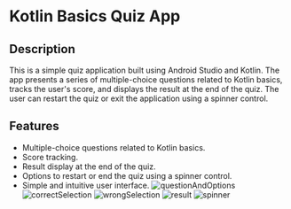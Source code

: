 # Kotlin Basics Quiz App

## Description
This is a simple quiz application built using Android Studio and Kotlin. The app presents a series of multiple-choice questions related to Kotlin basics, tracks the user's score, and displays the result at the end of the quiz. The user can restart the quiz or exit the application using a spinner control.

## Features
- Multiple-choice questions related to Kotlin basics.
- Score tracking.
- Result display at the end of the quiz.
- Options to restart or end the quiz using a spinner control.
- Simple and intuitive user interface.
![questionAndOptions](https://github.com/user-attachments/assets/7183df96-41cb-4d9f-b678-e207ce4c40b7)
![correctSelection](https://github.com/user-attachments/assets/63a4957d-88a6-44dd-9d8e-ad645dc5cf91)
![wrongSelection](https://github.com/user-attachments/assets/d6c1c763-9553-4dc3-ba88-e94550f1695e)
![result](https://github.com/user-attachments/assets/eeffc38c-c7b7-4476-b6d6-e7418adb04f4)
![spinner](https://github.com/user-attachments/assets/14e35b38-0b36-451f-b2f3-f814c1f59903)
